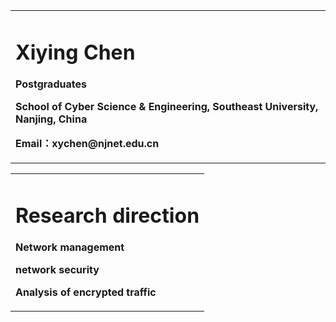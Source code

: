 <table border="0">
  <tr>
    <td width="100%">
      <h1>Xiying Chen</h1>
      <p><b>Postgraduates</b></p>
      <p><b>School of Cyber Science & Engineering, Southeast University, Nanjing, China</b></p>
      <p><b>Email：xychen@njnet.edu.cn</b></p>      
    </td>  
  </tr>
</table>
<table border="0">
  <tr>
    <td width="100%">
      <h1> Research direction</h1>  
      <p><b>Network management</b></p>
      <p><b>network security</b></p>
      <p><b>Analysis of encrypted traffic</b></p>      
    </td>    
  </tr>
</table>
